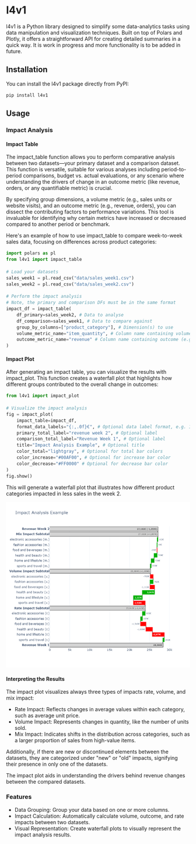 # l4v1

l4v1 is a Python library designed to simplify some data-analytics tasks using data manipulation and visualization techniques. Built on top of Polars and Plotly, it offers a straightforward API for creating detailed summaries in a quick way. It is work in progress and more functionality is to be added in future.

## Installation

You can install the l4v1 package directly from PyPI:

```bash
pip install l4v1
```
## Usage

### Impact Analysis
#### Impact Table
The impact_table function allows you to perform comparative analysis between two datasets—your primary dataset and a comparison dataset. This function is versatile, suitable for various analyses including period-to-period comparisons, budget vs. actual evaluations, or any scenario where understanding the drivers of change in an outcome metric (like revenue, orders, or any quantifiable metric) is crucial.

By specifying group dimensions, a volume metric (e.g., sales units or website visits), and an outcome metric (e.g., revenue, orders), you can dissect the contributing factors to performance variations. This tool is invaluable for identifying why certain metrics have increased or decreased compared to another period or benchmark.

Here's an example of how to use impact_table to compare week-to-week sales data, focusing on differences across product categories:

```python
import polars as pl
from l4v1 import impact_table

# Load your datasets
sales_week1 = pl.read_csv("data/sales_week1.csv")
sales_week2 = pl.read_csv("data/sales_week2.csv")

# Perform the impact analysis
# Note, the primary and comparison DFs must be in the same format
impact_df = impact_table(
    df_primary=sales_week2, # Data to analyse
    df_comparison=sales_week1, # Data to compare against
    group_by_columns=["product_category"], # Dimension(s) to use
    volume_metric_name="item_quantity", # Column name containing volume (e.g. quantity)
    outcome_metric_name="revenue" # Column name containing outcome (e.g. revenue)
)

```
#### Impact Plot
After generating an impact table, you can visualize the results with impact_plot. This function creates a waterfall plot that highlights how different groups contributed to the overall change in outcomes:
```python
from l4v1 import impact_plot

# Visualize the impact analysis
fig = impact_plot(
    impact_table=impact_df,
    format_data_labels="{:,.0f}€", # Optional data label format, e.g. 1050.123 >> 1,050€
    primary_total_label="revenue week 2", # Optional label
    comparison_total_label="Revenue Week 1", # Optional label
    title="Impact Analysis Example", # Optional title
    color_total="lightgray", # Optional for total bar colors
    color_increase="#00AF00", # Optional for increase bar color
    color_decrease="#FF0000" # Optional for decrease bar color
)
fig.show()
```
This will generate a waterfall plot that illustrates how different product categories impacted in less sales in the week 2.

![Impact Plot Example](docs/impact_plot_example.png)

#### Interpreting the Results
The impact plot visualizes always three types of impacts rate, volume, and mix impact:

* Rate Impact: Reflects changes in average values within each category, such as average unit price.
* Volume Impact: Represents changes in quantity, like the number of units sold.
* Mix Impact: Indicates shifts in the distribution across categories, such as a larger proportion of sales from high-value items.

Additionally, if there are new or discontinued elements between the datasets, they are categorized under "new" or "old" impacts, signifying their presence in only one of the datasets.

The impact plot aids in understanding the drivers behind revenue changes between the compared datasets.

### Features
* Data Grouping: Group your data based on one or more columns.
* Impact Calculation: Automatically calculate volume, outcome, and rate impacts between two datasets.
* Visual Representation: Create waterfall plots to visually represent the impact analysis results.
